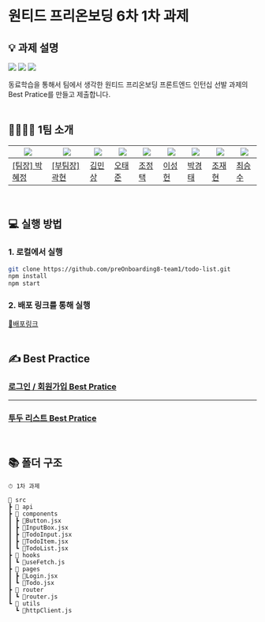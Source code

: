 # 원티드 프리온보딩 6차 1차 과제

## 💡 과제 설명

<img src="https://img.shields.io/badge/JavaScript-323330?style=for-the-badge&logo=javascript&logoColor=F7DF1E"/>
<img src="https://img.shields.io/badge/React-20232A?style=for-the-badge&logo=react&logoColor=61DAFB"/>
<img src="https://img.shields.io/badge/styled--components-DB7093?style=for-the-badge&logo=styled-components&logoColor=white"/>

동료학습을 통해서 팀에서 생각한 원티드 프리온보딩 프론트엔드 인턴십 선발 과제의 Best Pratice를 만들고 제출합니다.
<br />
<br />

## 👨‍👨‍👧‍👧 1팀 소개

| <img src="https://avatars.githubusercontent.com/u/89173923?v=4"/> | <img src="https://avatars.githubusercontent.com/u/73919235?v=4"/> | <img src="https://avatars.githubusercontent.com/u/64800318?v=4"/> | <img src="https://avatars.githubusercontent.com/u/55968557?v=4"> | <img src="https://avatars.githubusercontent.com/u/92679073?v=4"/> | <img src="https://avatars.githubusercontent.com/u/78520794?v=4"> | <img src="https://avatars.githubusercontent.com/u/96967183?v=4"> | <img src="https://avatars.githubusercontent.com/u/105909665?v=4"> | <img src="https://avatars.githubusercontent.com/u/77476077?v=4"> |
| ----------------------------------------------------------------- | ----------------------------------------------------------------- | ----------------------------------------------------------------- | ---------------------------------------------------------------- | ----------------------------------------------------------------- | ---------------------------------------------------------------- | ---------------------------------------------------------------- | ----------------------------------------------------------------- | ---------------------------------------------------------------- |
| <a href="https://github.com/hyejj19">[팀장] 박혜정</a>            | <a href="https://github.com/kwakhyun">[부팀장]곽현</a>            | <a href="https://github.com/minsang98">김민상</a>                 | <a href="https://github.com/rewrite0w0">오태준</a>               | <a href="https://github.com/JeongTaekCho">조정택</a>              | <a href="https://github.com/zkzk8953">이성헌</a>                 | <a href="https://github.com/badmaniacs">박경태</a>               | <a href="https://github.com/bigwave-cho">조재현</a>               | <a href="https://github.com/aydenote">최승수</a>                 |

<br>

## 💻 실행 방법

### 1. 로컬에서 실행

```bash
git clone https://github.com/preOnboarding8-team1/todo-list.git
npm install
npm start
```

### 2. 배포 링크를 통해 실행

[🔗배포링크](배포링크)
<br>
<br>

## ✍ Best Practice

### [로그인 / 회원가입 Best Pratice](seungsoo-2.md)

---

### [투두 리스트 Best Pratice](seungsoo-3.md)

<br>

## 📚 폴더 구조

```
⏱ 1차 과제

📂 src
┣ 📂 api
┣ 📂 components
┃ ┣ 📝Button.jsx
┃ ┣ 📝InputBox.jsx
┃ ┣ 📝TodoInput.jsx
┃ ┣ 📝TodoItem.jsx
┃ ┗ 📝TodoList.jsx
┣ 📂 hooks
┃ ┗ 📝useFetch.js
┣ 📂 pages
┃ ┣ 📝Login.jsx
┃ ┗ 📝Todo.jsx
┣ 📂 router
┃ ┗ 📝router.js
┗ 📂 utils
  ┗ 📝httpClient.js
```

</details>
